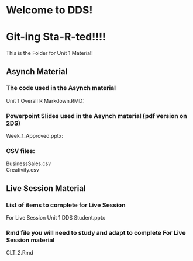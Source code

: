 # Welcome to DDS!

# Git-ing Sta-R-ted!!!!  
This is the Folder for Unit 1 Material!

## Asynch Material

### The code used in the Asynch material  
Unit 1 Overall R Markdown.RMD:   

### Powerpoint Slides used in the Asynch material (pdf version on 2DS)  
Week_1_Approved.pptx:   

### CSV files:  
BusinessSales.csv  
Creativity.csv  

## Live Session Material
### List of items to complete for Live Session  
For Live Session Unit 1 DDS Student.pptx

### Rmd file you will need to study and adapt to complete For Live Session material  
CLT_2.Rmd 

